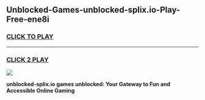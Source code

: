 
## Unblocked-Games-unblocked-splix.io-Play-Free-ene8i
<h3>
<a href="https://premium76.site?title=unblocked-splix.io&ref=12A">CLICK TO PLAY</a></h3>
<hr>

<h3>
<a href="https://premium76.site?title=unblocked-splix.io&ref=12A">CLICK 2 PLAY</a>
  
</h3>

<a href="https://premium76.site?title=unblocked-splix.io&ref=12A"><img src="https://clearcache.store/games.png"></a>


**unblocked-splix.io games unblocked: Your Gateway to Fun and Accessible Online Gaming**
